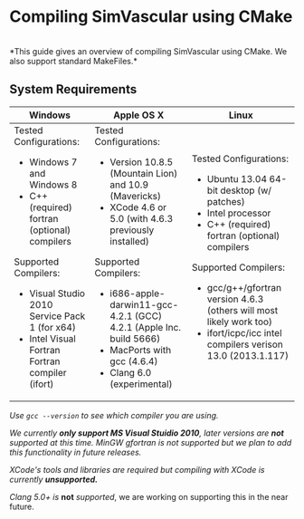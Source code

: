 
#            Compiling SimVascular using CMake #
<br>
*This guide gives an overview of compiling SimVascular using CMake.  We also support standard MakeFiles.*

<br>

##				System Requirements


<table class="table table-bordered">
<thead>
<tr>
  <th>Windows</th>
  <th>Apple OS X</th>
  <th>Linux</th>
</tr>
</thead>
<tr>
  <td>Tested Configurations:
  		<ul>
		  <li>Windows 7 and Windows 8</li>
		  <li>C++ (required) fortran (optional) compilers</li>
		</ul>
    Supported Compilers:
      <ul>
      <li>Visual Studio 2010 Service Pack 1 (for x64)</li>
      <li>Intel Visual Fortran Fortran compiler (ifort)</li>
    </ul>
  </td>
  <td>Tested Configurations:
  		<ul>
		  <li>Version 10.8.5 (Mountain Lion) and 10.9 (Mavericks)</li>
		  <li>XCode 4.6 or 5.0 (with 4.6.3 previously installed)</li>
		</ul>
    Supported Compilers:
      <ul>
      <li>i686-apple-darwin11-gcc-4.2.1 (GCC) 4.2.1 (Apple Inc. build 5666)</li>
      <li>MacPorts with gcc (4.6.4)</li>
      <li>Clang 6.0 (experimental)</li>
    </ul>
  </td>
  <td>Tested Configurations:
  		<ul>
		  <li>Ubuntu 13.04 64-bit desktop (w/ patches)</li>
		  <li>Intel processor</li>
		  <li>C++ (required) fortran (optional) compilers</li>
		</ul>
    Supported Compilers:
      <ul>
      <li>gcc/g++/gfortran version 4.6.3 (others will most likely work too)</li>
      <li>ifort/icpc/icc intel compilers verison 13.0 (2013.1.117)</li>
    </ul>
  </td>
</tr>
</table>

*Use <code>gcc --version</code> to see which compiler you are using.*

*We currently __only support MS Visual Stuidio 2010__, later versions are __not__ supported at this time. MinGW gfortran is not supported but we plan to add this functionality in future releases.*

*XCode's tools and libraries are required but compiling with XCode is currently __unsupported.__*

*Clang 5.0+ is*  **not** *supported*, we are working on supporting this in the near future.

<!-- #### Linux
- Ubuntu 13.04 64-bit desktop (w/ patches)
- Intel processor
- C++ (required) fortran (optional) compilers


Compilers currently supported:

- gcc/g++/gfortran version 4.6.3 (others will most likely work too)
- ifort/icpc/icc intel compilers verison 13.0 (2013.1.117)
    
#### Microsoft Windows
- Windows 7 and Windows 8
- C++ (required) fortran (optional) compilers


Compiler environments currently supported:

- Visual Studio 2010 Service Pack 1 (for x64)
- Intel Visual Fortran Fortran compiler (ifort)

*We currently __only support MS Visual Stuidio 2010__, later versions are __not__ supported at this time. MinGW gfortran is not supported but we plan to add this functionality in future releases.*

#### Apple OS X
- Version 10.8.5 (Mountain Lion) and 10.9 (Mavericks)
- XCode 4.6 or 5.0 (with 4.6.3 previously installed)

*XCode's tools and libraries are required but compiling with XCode is currently __unsupported.__*


Compilers currently supported:

- i686-apple-darwin11-gcc-4.2.1 (GCC) 4.2.1 (Apple Inc. build 5666)
- MacPorts with gcc (4.6.4)

Use `gcc version` to see which compiler you are using.
    
*Clang 5.0+ is*  **not** *supported* -->
